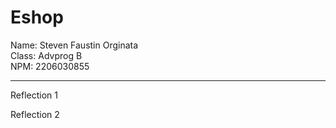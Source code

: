 # Eshop
Name: Steven Faustin Orginata <br>
Class: Advprog B <br>
NPM: 2206030855
<hr>

Reflection 1

Reflection 2